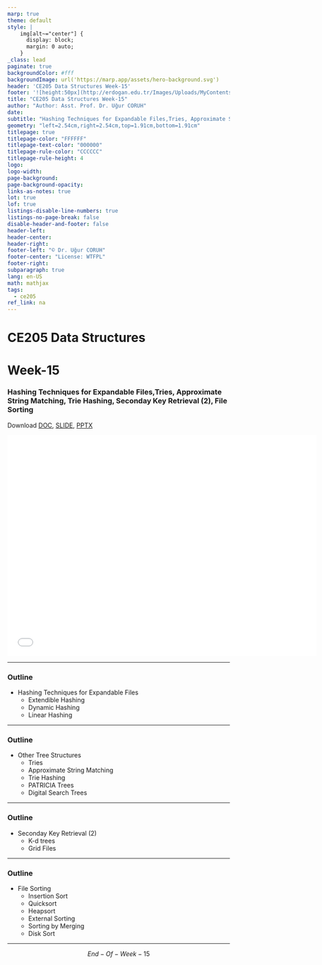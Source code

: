 ```yaml
---
marp: true
theme: default
style: |
    img[alt~="center"] {
      display: block;
      margin: 0 auto;
    }
_class: lead
paginate: true
backgroundColor: #fff
backgroundImage: url('https://marp.app/assets/hero-background.svg')
header: 'CE205 Data Structures Week-15'
footer: '![height:50px](http://erdogan.edu.tr/Images/Uploads/MyContents/L_379-20170718142719217230.jpg) RTEU CE205 Week-15'
title: "CE205 Data Structures Week-15"
author: "Author: Asst. Prof. Dr. Uğur CORUH"
date:
subtitle: "Hashing Techniques for Expandable Files,Tries, Approximate String Matching, Trie Hashing, Seconday Key Retrieval (2), File Sorting"
geometry: "left=2.54cm,right=2.54cm,top=1.91cm,bottom=1.91cm"
titlepage: true
titlepage-color: "FFFFFF"
titlepage-text-color: "000000"
titlepage-rule-color: "CCCCCC"
titlepage-rule-height: 4
logo:
logo-width:
page-background:
page-background-opacity:
links-as-notes: true
lot: true
lof: true
listings-disable-line-numbers: true
listings-no-page-break: false
disable-header-and-footer: false
header-left:
header-center:
header-right:
footer-left: "© Dr. Uğur CORUH"
footer-center: "License: WTFPL"
footer-right:
subparagraph: true
lang: en-US 
math: mathjax
tags:
  - ce205
ref_link: na
---
```


<!-- _backgroundColor: aquq -->

<!-- _color: orange -->

<!-- paginate: false -->

# CE205 Data Structures

# Week-15

### Hashing Techniques for Expandable Files,Tries, Approximate String Matching, Trie Hashing, Seconday Key Retrieval (2), File Sorting

Download [DOC](ce205-week-15-hashing-trie.md_doc.pdf), [SLIDE](ce205-week-15-hashing-trie.md_slide.pdf), [PPTX](ce205-week-15-hashing-trie.md_slide.pptx)

<iframe width=700, height=500 frameBorder=0 src="../ce205-week-15-hashing-trie.md_slide.html"></iframe>

---

<!-- paginate: true -->

### Outline

- Hashing Techniques for Expandable Files
  - Extendible Hashing
  - Dynamic Hashing
  - Linear Hashing

---

### Outline

- Other Tree Structures
  - Tries
  - Approximate String Matching
  - Trie Hashing
  - PATRICIA Trees
  - Digital Search Trees


---

### Outline

- Seconday Key Retrieval (2)
  - K-d trees
  - Grid Files


---

### Outline

- File Sorting
  - Insertion Sort
  - Quicksort
  - Heapsort
  - External Sorting
  - Sorting by Merging
  - Disk Sort

---

$$
End-Of-Week-15
$$
